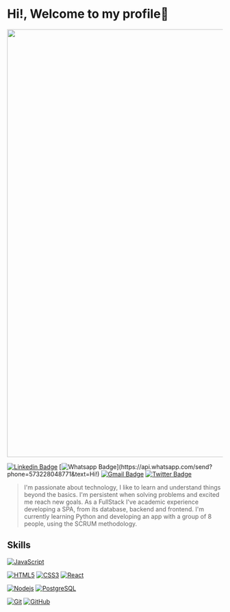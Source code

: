 
# Hi!, Welcome to my profile👋

<img src="https://media.giphy.com/media/RF5JnErzJYFSK897V1/giphy.gif"  width="1000"/>

[![Linkedin Badge](https://img.shields.io/badge/-LinkedIn-blue?style=flat-square&logo=Linkedin&logoColor=white&link=https://www.linkedin.com/in/marlondelaroch3)](https://www.linkedin.com/in/marlondelaroch3)
[![Whatsapp Badge](https://img.shields.io/badge/-Whatsapp-4CA143?style=flat-square&labelColor=4CA143&logo=whatsapp&logoColor=white&link=https://api.whatsapp.com/send?phone=573228048771&text=Hi!!)](https://api.whatsapp.com/send?phone=573228048771&text=Hi!)
[![Gmail Badge](https://img.shields.io/badge/-Gmail-c14438?style=flat-square&logo=Gmail&logoColor=white&link=mailto:marlondelaroch3@gmail.com)](mailto:marlondelaroch3@gmail.com)
[![Twitter Badge](https://img.shields.io/badge/-Twitter-blue?style=flat-square&logo=Twitter&logoColor=white&link=https://twitter.com/marlondelaroch3)](https://twitter.com/marlondelaroch3)

>I'm passionate about technology, I like to learn and understand things 
beyond the basics. I'm persistent when solving problems and excited me reach 
new goals. As a FullStack I've academic experience developing a SPA, from its 
database, backend and frontend. I'm currently learning Python and developing an 
app with a group of 8 people, using the SCRUM methodology.


## Skills

[![JavaScript](https://img.shields.io/badge/-JavaScript-black?style=flat-square&logo=javascript&link=https://github.com/marlondelaroch3/)](https://github.com/marlondelaroch3/)

[![HTML5](https://img.shields.io/badge/-HTML5-E34F26?style=flat-square&logo=html5&logoColor=white&link=https://github.com/marlondelaroch3/)](https://github.com/marlondelaroch3/)
[![CSS3](https://img.shields.io/badge/-CSS3-1572B6?style=flat-square&logo=css3&link=https://github.com/marlondelaroch3/)](https://github.com/marlondelaroch3/)
[![React](https://img.shields.io/badge/-React-black?style=flat-square&logo=react&link=https://github.com/marlondelaroch3/)](https://github.com/marlondelaroch3/)

[![Nodejs](https://img.shields.io/badge/-Nodejs-black?style=flat-square&logo=Node.js&link=https://github.com/marlondelaroch3/)](https://github.com/marlondelaroch3/)
[![PostgreSQL](https://img.shields.io/badge/-PostgreSQL-9cf?style=flat-square&logo=postgresql&link=https://github.com/marlondelaroch3/)](https://github.com/marlondelaroch3/)

[![Git](https://img.shields.io/badge/-Git-black?style=flat-square&logo=git&link=https://github.com/marlondelaroch3/)](https://github.com/marlondelaroch3/)
[![GitHub](https://img.shields.io/badge/-GitHub-181717?style=flat-square&logo=github&link=https://github.com/marlondelaroch3/)](https://github.com/marlondelaroch3/)
